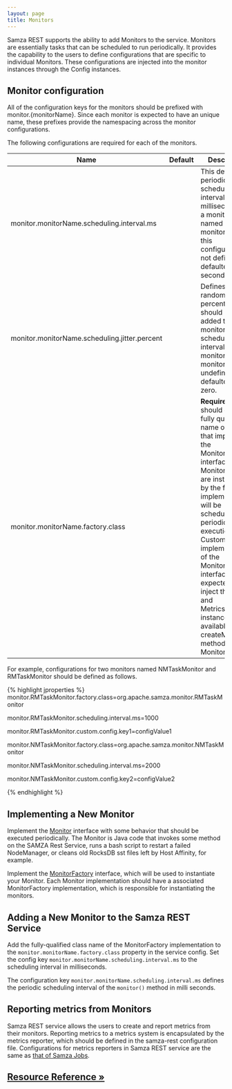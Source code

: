 ```yaml
---
layout: page
title: Monitors
---
```

<!--
   Licensed to the Apache Software Foundation (ASF) under one or more
   contributor license agreements.  See the NOTICE file distributed with
   this work for additional information regarding copyright ownership.
   The ASF licenses this file to You under the Apache License, Version 2.0
   (the "License"); you may not use this file except in compliance with
   the License.  You may obtain a copy of the License at

       http://www.apache.org/licenses/LICENSE-2.0

   Unless required by applicable law or agreed to in writing, software
   distributed under the License is distributed on an "AS IS" BASIS,
   WITHOUT WARRANTIES OR CONDITIONS OF ANY KIND, either express or implied.
   See the License for the specific language governing permissions and
   limitations under the License.
-->


Samza REST supports the ability to add Monitors to the service. Monitors are essentially tasks that can be scheduled to run periodically.
It provides the capability to the users to define configurations that are specific to individual Monitors.
These configurations are injected into the monitor instances through the Config instances.

## Monitor configuration
All of the configuration keys for the monitors should be prefixed with monitor.{monitorName}.
Since each monitor is expected to have an unique name, these prefixes provide the namespacing across
the monitor configurations.

The following configurations are required for each of the monitors.
  <table class="table table-condensed table-bordered table-striped">
        <thead>
          <tr>
            <th>Name</th>
            <th>Default</th>
            <th>Description</th>
          </tr>
        </thead>
        <tbody>
          <tr>
            <td>monitor.monitorName.scheduling.interval.ms</td>
            <td></td>
            <td>This defines the periodic scheduling interval in milliseconds
            for a monitor named monitorName. If this configuration is
            not defined, it is defaulted to 60 seconds.</td>
          </tr>
          <tr>
            <td>monitor.monitorName.scheduling.jitter.percent</td>
            <td></td>
            <td>
            Defines the random jitter percentage that should be added to the monitor
            scheduling interval for a monitor named monitorName. If undefined,
            it is defaulted to zero.</td>
          </tr>
          <tr>
            <td>monitor.monitorName.factory.class</td>
            <td></td>
            <td>
            <b>Required:</b> This should contain a fully qualified name
            of a class that implements the MonitorFactory interface.
            Monitors that are instantiated by the factory implementation will be scheduled for periodic execution.
            Custom implementations of the MonitorFactory interface are expected to inject the Config
            and MetricsRegistry instances available in the createMonitor method into the Monitors.
            </td>
          </tr>
          </tr>
        </tbody>
  </table>

  For example, configurations for two monitors named NMTaskMonitor and RMTaskMonitor should be defined as follows.

  {% highlight jproperties %}
  monitor.RMTaskMonitor.factory.class=org.apache.samza.monitor.RMTaskMonitor

  monitor.RMTaskMonitor.scheduling.interval.ms=1000

  monitor.RMTaskMonitor.custom.config.key1=configValue1

  monitor.NMTaskMonitor.factory.class=org.apache.samza.monitor.NMTaskMonitor

  monitor.NMTaskMonitor.scheduling.interval.ms=2000

  monitor.NMTaskMonitor.custom.config.key2=configValue2

  {% endhighlight %}

## Implementing a New Monitor
Implement the [Monitor](javadocs/org/apache/samza/monitor/Monitor.html) interface with some behavior that should be executed periodically. The Monitor is Java code that invokes some method on the SAMZA Rest Service, runs a bash script to restart a failed NodeManager, or cleans old RocksDB sst files left by Host Affinity, for example.

Implement the [MonitorFactory](javadocs/org/apache/samza/monitor/MonitorFactory.html) interface,
which will be used to instantiate your Monitor. Each Monitor implementation should
have a associated MonitorFactory implementation, which is responsible for instantiating the monitors.

## Adding a New Monitor to the Samza REST Service
Add the fully-qualified class name of the MonitorFactory implementation to the `monitor.monitorName.factory.class` property in the service config.
Set the config key `monitor.monitorName.scheduling.interval.ms` to the scheduling interval in milliseconds.

The configuration key `monitor.monitorName.scheduling.interval.ms` defines the periodic scheduling interval of
the `monitor()` method in milli seconds.

## Reporting metrics from Monitors
Samza REST service allows the users to create and report metrics from their monitors. Reporting metrics to a metrics system is encapsulated by the metrics reporter, which should be defined in the samza-rest configuration file. Configurations for metrics reporters in Samza REST service are the same as [that of Samza Jobs](../container/metrics.html).

## [Resource Reference &raquo;](resource-directory.html)
